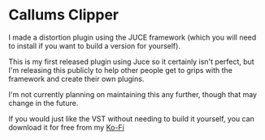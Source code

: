 # Callums Clipper

I made a distortion plugin using the JUCE framework (which you will need to install if you want to build a version for yourself). 

This is my first released plugin using Juce so it certainly isn't perfect, but I'm releasing this publicly to help other people get to grips with the framework and create their own plugins.

I'm not currently planning on maintaining this any further, though that may change in the future. 

If you would just like the VST without needing to build it yourself, you can download it for free from my [Ko-Fi](https://ko-fi.com/callumflanagan)
